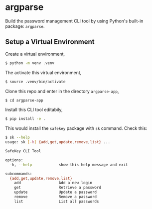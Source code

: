 # argparse

Build the password management CLI tool by using Python's built-in package: `argparse`.


## Setup a Virtual Environment

Create a virtual environment,

```bash
$ python -m venv .venv
```

The activate this virtual environment,

```bash
$ source .venv/bin/activate
```

Clone this repo and enter in the directory `argparse-app`,

```bash
$ cd argparse-app
```

Install this CLI tool editabily,

```bash
$ pip install -e .
```

This would install the `safekey` package with `sk` command. Check this:

```bash
$ sk --help
usage: sk [-h] {add,get,update,remove,list} ...

SafeKey CLI Tool

options:
  -h, --help            show this help message and exit

subcommands:
  {add,get,update,remove,list}
    add                 Add a new login
    get                 Retrieve a password
    update              Update a password
    remove              Remove a password
    list                List all passwords

```
